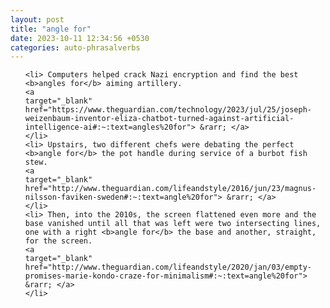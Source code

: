 ```yaml
---
layout: post
title: "angle for"
date: 2023-10-11 12:34:56 +0530
categories: auto-phrasalverbs
---
```

<ol>

    <li> Computers helped crack Nazi encryption and find the best <b>angles for</b> aiming artillery.
    <a 
    target="_blank" 
    href="https://www.theguardian.com/technology/2023/jul/25/joseph-weizenbaum-inventor-eliza-chatbot-turned-against-artificial-intelligence-ai#:~:text=angles%20for"> &rarr; </a>
    </li>
    <li> Upstairs, two different chefs were debating the perfect <b>angle for</b> the pot handle during service of a burbot fish stew.
    <a 
    target="_blank" 
    href="http://www.theguardian.com/lifeandstyle/2016/jun/23/magnus-nilsson-faviken-sweden#:~:text=angle%20for"> &rarr; </a>
    </li>
    <li> Then, into the 2010s, the screen flattened even more and the base vanished until all that was left were two intersecting lines, one with a right <b>angle for</b> the base and another, straight, for the screen.
    <a 
    target="_blank" 
    href="http://www.theguardian.com/lifeandstyle/2020/jan/03/empty-promises-marie-kondo-craze-for-minimalism#:~:text=angle%20for"> &rarr; </a>
    </li>